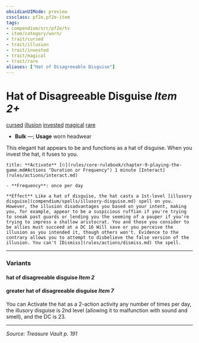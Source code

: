 ```yaml
---
obsidianUIMode: preview
cssclass: pf2e,pf2e-item
tags:
- compendium/src/pf2e/tv
- item/category/worn/
- trait/cursed
- trait/illusion
- trait/invested
- trait/magical
- trait/rare
aliases: ["Hat of Disagreeable Disguise"]
---
```

# Hat of Disagreeable Disguise *Item 2+*  
[cursed](cursed-gmg.md "Cursed Item Trait")  [illusion](illusion.md "Illusion School Trait")  [invested](invested.md "Invested Item Trait")  [magical](magical.md "Magical Item Trait")  [rare](rare.md "Rare Rarity Trait")  

- **Bulk** —; **Usage** worn headwear

This elegant hat appears to be and functions as a hat of disguise. When you invest the hat, it fuses to you.

```ad-embed-ability
title: **Activate** [⏲](rules/core-rulebook/chapter-9-playing-the-game.md#Actions "Duration or Frequency") 1 minute [Interact](rules/actions/interact.md)

- **Frequency**: once per day

**Effect** Like a hat of disguise, the hat casts a 1st-level [illusory disguise](compendium/spells/illusory-disguise.md) spell on you. However, the illusion disadvantages you based on your intent, making you, for example, appear to be a suspicious ruffian if you're trying to sneak past guards or lending you the seeming of a pauper if you're trying to impress a shallow aristocrat. You and those you consider to be allies must succeed at a DC 16 Will save or you perceive the illusion as you intended it, though others won't. Evidence to the contrary allows you to attempt to disbelieve the false version of the illusion. You can't [Dismiss](rules/actions/dismiss.md) the spell.
```

---

### Variants

#### hat of disagreeable disguise *Item 2*


#### greater hat of disagreeable disguise *Item 7*


You can Activate the hat as a 2-action activity any number of times per day, the illusory disguise is 2nd level (allowing it to malfunction with sound and smell), and the DC is 23.

---
*Source: Treasure Vault p. 191*